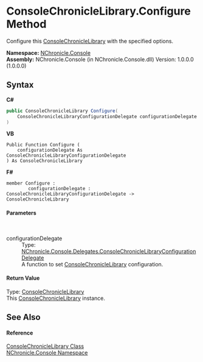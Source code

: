 # ConsoleChronicleLibrary.Configure Method 
 

Configure this <a href="T_NChronicle_Console_ConsoleChronicleLibrary.md">ConsoleChronicleLibrary</a> with the specified options.

**Namespace:**&nbsp;<a href="N_NChronicle_Console.md">NChronicle.Console</a><br />**Assembly:**&nbsp;NChronicle.Console (in NChronicle.Console.dll) Version: 1.0.0.0 (1.0.0.0)

## Syntax

**C#**<br />
``` C#
public ConsoleChronicleLibrary Configure(
	ConsoleChronicleLibraryConfigurationDelegate configurationDelegate
)
```

**VB**<br />
``` VB
Public Function Configure ( 
	configurationDelegate As ConsoleChronicleLibraryConfigurationDelegate
) As ConsoleChronicleLibrary
```

**F#**<br />
``` F#
member Configure : 
        configurationDelegate : ConsoleChronicleLibraryConfigurationDelegate -> ConsoleChronicleLibrary 

```


#### Parameters
&nbsp;<dl><dt>configurationDelegate</dt><dd>Type: <a href="T_NChronicle_Console_Delegates_ConsoleChronicleLibraryConfigurationDelegate.md">NChronicle.Console.Delegates.ConsoleChronicleLibraryConfigurationDelegate</a><br />A function to set <a href="T_NChronicle_Console_ConsoleChronicleLibrary.md">ConsoleChronicleLibrary</a> configuration.</dd></dl>

#### Return Value
Type: <a href="T_NChronicle_Console_ConsoleChronicleLibrary.md">ConsoleChronicleLibrary</a><br />This <a href="T_NChronicle_Console_ConsoleChronicleLibrary.md">ConsoleChronicleLibrary</a> instance.

## See Also


#### Reference
<a href="T_NChronicle_Console_ConsoleChronicleLibrary.md">ConsoleChronicleLibrary Class</a><br /><a href="N_NChronicle_Console.md">NChronicle.Console Namespace</a><br />
